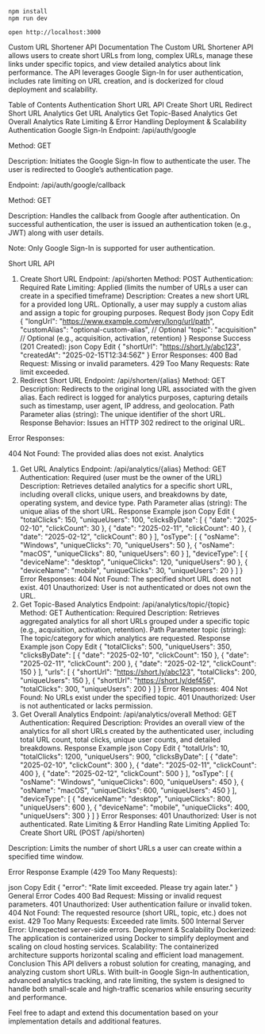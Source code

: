 ```
npm install
npm run dev
```

```
open http://localhost:3000
```
Custom URL Shortener API Documentation
The Custom URL Shortener API allows users to create short URLs from long, complex URLs, manage these links under specific topics, and view detailed analytics about link performance. The API leverages Google Sign-In for user authentication, includes rate limiting on URL creation, and is dockerized for cloud deployment and scalability.

Table of Contents
Authentication
Short URL API
Create Short URL
Redirect Short URL
Analytics
Get URL Analytics
Get Topic-Based Analytics
Get Overall Analytics
Rate Limiting & Error Handling
Deployment & Scalability
Authentication
Google Sign-In
Endpoint: /api/auth/google

Method: GET

Description: Initiates the Google Sign-In flow to authenticate the user. The user is redirected to Google’s authentication page.

Endpoint: /api/auth/google/callback

Method: GET

Description: Handles the callback from Google after authentication. On successful authentication, the user is issued an authentication token (e.g., JWT) along with user details.

Note: Only Google Sign-In is supported for user authentication.

Short URL API
1. Create Short URL
Endpoint: /api/shorten
Method: POST
Authentication: Required
Rate Limiting: Applied (limits the number of URLs a user can create in a specified timeframe)
Description: Creates a new short URL for a provided long URL. Optionally, a user may supply a custom alias and assign a topic for grouping purposes.
Request Body
json
Copy
Edit
{
  "longUrl": "https://www.example.com/very/long/url/path",
  "customAlias": "optional-custom-alias",    // Optional
  "topic": "acquisition"                      // Optional (e.g., acquisition, activation, retention)
}
Response
Success (201 Created):
json
Copy
Edit
{
  "shortUrl": "https://short.ly/abc123",
  "createdAt": "2025-02-15T12:34:56Z"
}
Error Responses:
400 Bad Request: Missing or invalid parameters.
429 Too Many Requests: Rate limit exceeded.
2. Redirect Short URL
Endpoint: /api/shorten/{alias}
Method: GET
Description: Redirects to the original long URL associated with the given alias. Each redirect is logged for analytics purposes, capturing details such as timestamp, user agent, IP address, and geolocation.
Path Parameter
alias (string): The unique identifier of the short URL.
Response
Behavior: Issues an HTTP 302 redirect to the original URL.

Error Responses:

404 Not Found: The provided alias does not exist.
Analytics
1. Get URL Analytics
Endpoint: /api/analytics/{alias}
Method: GET
Authentication: Required (user must be the owner of the URL)
Description: Retrieves detailed analytics for a specific short URL, including overall clicks, unique users, and breakdowns by date, operating system, and device type.
Path Parameter
alias (string): The unique alias of the short URL.
Response Example
json
Copy
Edit
{
  "totalClicks": 150,
  "uniqueUsers": 100,
  "clicksByDate": [
    { "date": "2025-02-10", "clickCount": 30 },
    { "date": "2025-02-11", "clickCount": 40 },
    { "date": "2025-02-12", "clickCount": 80 }
  ],
  "osType": [
    { "osName": "Windows", "uniqueClicks": 70, "uniqueUsers": 50 },
    { "osName": "macOS", "uniqueClicks": 80, "uniqueUsers": 60 }
  ],
  "deviceType": [
    { "deviceName": "desktop", "uniqueClicks": 120, "uniqueUsers": 90 },
    { "deviceName": "mobile", "uniqueClicks": 30, "uniqueUsers": 20 }
  ]
}
Error Responses:
404 Not Found: The specified short URL does not exist.
401 Unauthorized: User is not authenticated or does not own the URL.
2. Get Topic-Based Analytics
Endpoint: /api/analytics/topic/{topic}
Method: GET
Authentication: Required
Description: Retrieves aggregated analytics for all short URLs grouped under a specific topic (e.g., acquisition, activation, retention).
Path Parameter
topic (string): The topic/category for which analytics are requested.
Response Example
json
Copy
Edit
{
  "totalClicks": 500,
  "uniqueUsers": 350,
  "clicksByDate": [
    { "date": "2025-02-10", "clickCount": 150 },
    { "date": "2025-02-11", "clickCount": 200 },
    { "date": "2025-02-12", "clickCount": 150 }
  ],
  "urls": [
    {
      "shortUrl": "https://short.ly/abc123",
      "totalClicks": 200,
      "uniqueUsers": 150
    },
    {
      "shortUrl": "https://short.ly/def456",
      "totalClicks": 300,
      "uniqueUsers": 200
    }
  ]
}
Error Responses:
404 Not Found: No URLs exist under the specified topic.
401 Unauthorized: User is not authenticated or lacks permission.
3. Get Overall Analytics
Endpoint: /api/analytics/overall
Method: GET
Authentication: Required
Description: Provides an overall view of the analytics for all short URLs created by the authenticated user, including total URL count, total clicks, unique user counts, and detailed breakdowns.
Response Example
json
Copy
Edit
{
  "totalUrls": 10,
  "totalClicks": 1200,
  "uniqueUsers": 900,
  "clicksByDate": [
    { "date": "2025-02-10", "clickCount": 300 },
    { "date": "2025-02-11", "clickCount": 400 },
    { "date": "2025-02-12", "clickCount": 500 }
  ],
  "osType": [
    { "osName": "Windows", "uniqueClicks": 600, "uniqueUsers": 450 },
    { "osName": "macOS", "uniqueClicks": 600, "uniqueUsers": 450 }
  ],
  "deviceType": [
    { "deviceName": "desktop", "uniqueClicks": 800, "uniqueUsers": 600 },
    { "deviceName": "mobile", "uniqueClicks": 400, "uniqueUsers": 300 }
  ]
}
Error Responses:
401 Unauthorized: User is not authenticated.
Rate Limiting & Error Handling
Rate Limiting
Applied To: Create Short URL (POST /api/shorten)

Description: Limits the number of short URLs a user can create within a specified time window.

Error Response Example (429 Too Many Requests):

json
Copy
Edit
{
  "error": "Rate limit exceeded. Please try again later."
}
General Error Codes
400 Bad Request: Missing or invalid request parameters.
401 Unauthorized: User authentication failure or invalid token.
404 Not Found: The requested resource (short URL, topic, etc.) does not exist.
429 Too Many Requests: Exceeded rate limits.
500 Internal Server Error: Unexpected server-side errors.
Deployment & Scalability
Dockerized: The application is containerized using Docker to simplify deployment and scaling on cloud hosting services.
Scalability: The containerized architecture supports horizontal scaling and efficient load management.
Conclusion
This API delivers a robust solution for creating, managing, and analyzing custom short URLs. With built-in Google Sign-In authentication, advanced analytics tracking, and rate limiting, the system is designed to handle both small-scale and high-traffic scenarios while ensuring security and performance.

Feel free to adapt and extend this documentation based on your implementation details and additional features.